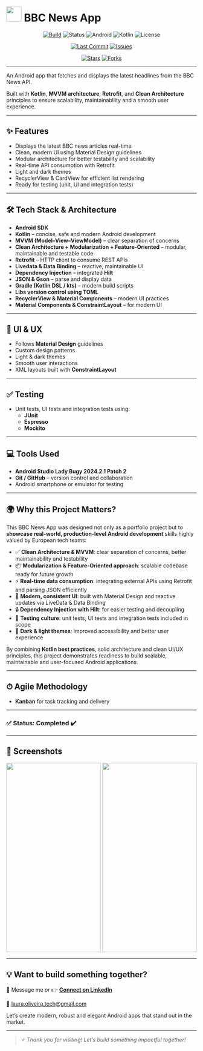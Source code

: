 # <img src="./img/logo.jpg" width="40" height="40"/> BBC News App

<div align="center">
  
[![Build](https://img.shields.io/badge/build-passing-brightgreen.svg)](https://github.com/Laura-Oliveira/BBC-News/actions)
![Status](https://img.shields.io/badge/Status-Complete-brightgreen)
![Android](https://img.shields.io/badge/Android-OS-green?style=plastic&logo=android)
![Kotlin](https://img.shields.io/badge/Kotlin-2.0.0-purple?style=plastic&logo=kotlin)
![License](https://img.shields.io/badge/license-MIT-blue.svg?style=plastic)

</div>

<div align="center">
  
[![Last Commit](https://img.shields.io/github/last-commit/Laura-Oliveira/BBC-News/main)](https://github.com/Laura-Oliveira/BBC-News/commits/main)
[![Issues](https://img.shields.io/github/issues/Laura-Oliveira/BBC-News)](https://github.com/Laura-Oliveira/BBC-News/issues)

[![Stars](https://img.shields.io/github/stars/Laura-Oliveira/BBC-News?style=social)](https://github.com/Laura-Oliveira/BBC-News/stargazers)
[![Forks](https://img.shields.io/github/forks/Laura-Oliveira/BBC-News?style=social)](https://github.com/Laura-Oliveira/BBC-News/fork)

</div>


---


An Android app that fetches and displays the latest headlines from the BBC News API.  

Built with **Kotlin**, **MVVM architecture**, **Retrofit**, and **Clean Architecture** principles to ensure scalability, maintainability and a smooth user experience.

---

## ✨ **Features**
- Displays the latest BBC news articles real-time
- Clean, modern UI using Material Design guidelines
- Modular architecture for better testability and scalability
- Real-time API consumption with Retrofit
- Light and dark themes
- RecyclerView & CardView for efficient list rendering
- Ready for testing (unit, UI and integration tests)

---

## 🛠 **Tech Stack & Architecture**
- **Android SDK**
- **Kotlin** – concise, safe and modern Android development
- **MVVM (Model–View–ViewModel)** – clear separation of concerns
- **Clean Architecture + Modularization + Feature-Oriented** – modular, maintainable and testable code
- **Retrofit** – HTTP client to consume REST APIs
- **Livedata & Data Binding** – reactive, maintainable UI
- **Dependency Injection** – integrated **Hilt**
- **JSON & Gson** – parse and display data
- **Gradle (Kotlin DSL / kts)** – modern build scripts
- **Libs version control using TOML**
- **RecyclerView & Material Components** – modern UI practices
- **Material Components & ConstraintLayout** – for modern UI

---

## 🎨 **UI & UX**
- Follows **Material Design** guidelines
- Custom design patterns
- Light & dark themes
- Smooth user interactions
- XML layouts built with **ConstraintLayout**

---

## ✅ **Testing**
- Unit tests, UI tests and integration tests using:
  - **JUnit**
  - **Espresso**
  - **Mockito**

---

## 💻 **Tools Used**
- **Android Studio Lady Bugy 2024.2.1 Patch 2**
- **Git / GitHub** – version control and collaboration
- Android smartphone or emulator for testing

---

## 🌍 **Why this Project Matters?**

This BBC News App was designed not only as a portfolio project but to **showcase real-world, production-level Android development** skills highly valued by European tech teams:

- ✅ **Clean Architecture & MVVM**: clear separation of concerns, better maintainability and testability  
- 📦 **Modularization & Feature-Oriented approach**: scalable codebase ready for future growth  
- ⚡ **Real-time data consumption**: integrating external APIs using Retrofit and parsing JSON efficiently  
- 🎨 **Modern, consistent UI**: built with Material Design and reactive updates via LiveData & Data Binding  
- 🔒 **Dependency Injection with Hilt**: for easier testing and decoupling  
- 🧪 **Testing culture**: unit tests, UI tests and integration tests included in scope  
- 🌙 **Dark & light themes**: improved accessibility and better user experience  

By combining **Kotlin best practices**, solid architecture and clean UI/UX principles, this project demonstrates readiness to build scalable, maintainable and user-focused Android applications.

---

## ⏱ **Agile Methodology**
- **Kanban** for task tracking and delivery

---

### ✅ Status: Completed ✔️

---

## 📱 Screenshots
<p align="center">
  <img src="./img/print_1.jpg" width="250" height="500"/>
  <img src="./img/print_2.jpg" width="250" height="500"/>

---


## 💡 Want to build something together?
📩 Message me or 👉 [**Connect on LinkedIn**](https://www.linkedin.com/in/laura-oliveira-mobile/)

📩 laura.oliveira.tech@gmail.com

Let’s create modern, robust and elegant Android apps that stand out in the market.

---

> ⭐ *Thank you for visiting! Let’s build something impactful together!*
